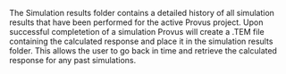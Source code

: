 The Simulation results folder contains a detailed history of all simulation results that have been performed for the active Provus project. Upon successful completetion of a simulation Provus will create a .TEM file containing the calculated response and place it in the simulation results folder. This allows the user to go back in time and retrieve the calculated response for any past simulations.
